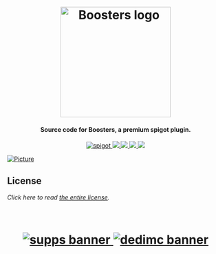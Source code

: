 <h1 align="center">
  <br>
  <img src="https://i.imgur.com/RRKQNLT.png" alt="Boosters logo" width="256">
  <br>
</h1>

<h4 align="center">Source code for Boosters, a premium spigot plugin.</h4>

<p align="center">
    <a href="https://polymart.org/resource/ecoitems.1241">
        <img alt="spigot" src="https://img.shields.io/badge/polymart-boosters-yellow?style=for-the-badge"/>
    </a>
    <a href="https://bstats.org/plugin/bukkit/EcoItems" alt="bstats servers">
        <img src="https://img.shields.io/bstats/servers/14269?color=yellow&style=for-the-badge"/>
    </a>
    <a href="https://bstats.org/plugin/bukkit/EcoItems" alt="bstats players">
        <img src="https://img.shields.io/bstats/players/14269?color=yellow&style=for-the-badge"/>
    </a>
    <a href="https://plugins.auxilor.io/boosters/" alt="Docs (gitbook)">
        <img src="https://img.shields.io/badge/docs-gitbook-yellow?style=for-the-badge&logo=appveyor"/>
    </a>
    <a href="https://discord.gg/ZcwpSsE/" alt="Discord">
        <img src="https://img.shields.io/discord/452518336627081236?label=discord&style=for-the-badge&color=yellow"/>
    </a>
</p>


[![Picture](https://i.imgur.com/7MJFmb9.png)]()

## License
*Click here to read [the entire license](https://github.com/Auxilor/Boosters/blob/master/LICENSE.md).*

<h1 align="center">
  <br>
    <a href="http://gamersupps.gg/discount/Auxilor?afmc=Auxilor" target="_blank">
      <img src="https://i.imgur.com/uFDpBAC.png" alt="supps banner">
    </a>
    <a href="https://dedimc.promo/Auxilor" target="_blank">
      <img src="https://i.imgur.com/zdDLhFA.png" alt="dedimc banner">
    </a>
  <br>
</h1>
